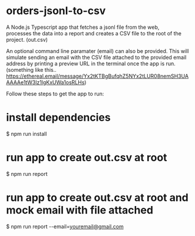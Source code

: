 # orders-jsonl-to-csv

A Node.js Typescript app that fetches a jsonl file from the web,  
processes the data into a report and creates a CSV file to the root of the project. (out.csv)

An optional command line paramater (email) can also be provided.
This will simulate sending an email with the CSV file attached to the provided email address
by printing a preview URL in the terminal once the app is run.
(something like this.. https://ethereal.email/message/Yx2tKTBgBufqhZ5NYx2tLUR08nemSH3UAAAAAe1tW3lz1lgKxUWa1osRLHs)

Follow these steps to get the app to run:

# install dependencies

$ npm run install

# run app to create out.csv at root

$ npm run report

# run app to create out.csv at root and mock email with file attached

$ npm run report --email=<youremail@gmail.com>
